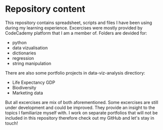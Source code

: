 # Repository content

This repository contains spreadsheet, scripts and files I have been using during my learning experience. Excercises were mostly provided by CodeCademy platform that I am a member of. Folders are devided for:

- python
- data vizualisation
- dictionaries
- regression
- string manipulation

There are also some portfolio projects in data-viz-analysis directiory:

- Life Expectancy GDP
- Biodiversity
- Marketing data

But all excercises are mix of both aforementioned. Some excercises are still under development and could be improved. They provide an insight to the topics I familiarize myself with. I work on separate portfolios that will not be included in this repository therefore check out my GitHub and let's stay in touch!
